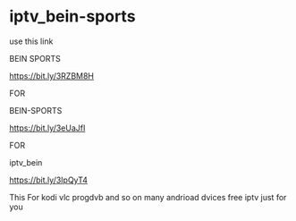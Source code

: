 # iptv_bein-sports



use this link

BEIN SPORTS

https://bit.ly/3RZBM8H

FOR

BEIN-SPORTS

https://bit.ly/3eUaJfI

FOR

iptv_bein

https://bit.ly/3IpQyT4


This For kodi vlc progdvb and so on many andrioad dvices free iptv just for you
